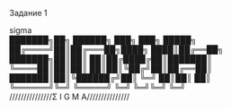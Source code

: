 Задание 1

sigma  
███████╗██╗ ██████╗ ███╗   ███╗ █████╗   
██╔════╝██║██╔═══██╗████╗ ████║██╔══██╗  
███████╗██║██║   ██║██╔████╔██║███████║  
╚════██║██║██║   ██║██║╚██╔╝██║██╔══██║  
███████║██║╚██████╔╝██║ ╚═╝ ██║██║  ██║  
╚══════╝╚═╝ ╚═════╝ ╚═╝     ╚═╝╚═╝  ╚═╝  
///////////////Σ I G M A///////////////
